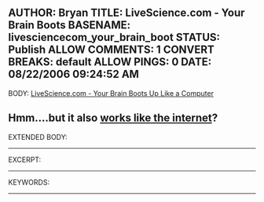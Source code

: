 AUTHOR: Bryan
TITLE: LiveScience.com - Your Brain Boots
BASENAME: livesciencecom_your_brain_boot
STATUS: Publish
ALLOW COMMENTS: 1
CONVERT BREAKS: __default__
ALLOW PINGS: 0
DATE: 08/22/2006 09:24:52 AM
-----
BODY:
<a title="LiveScience.com - Your Brain Boots Up Like a Computer" href="http://www.livescience.com/humanbiology/060817_brain_boot.html">LiveScience.com - Your Brain Boots Up Like a Computer</a>

Hmm....but it also <a href="http://www.livescience.com/humanbiology/050104_brain_internet.html">works like the internet</a>?
-----
EXTENDED BODY:

-----
EXCERPT:

-----
KEYWORDS:

-----


